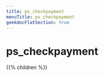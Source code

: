 ```yaml
---
title: ps_checkpayment
menuTitle: ps_checkpayment 
geekdocFlatSection: true
---
```

        
# ps_checkpayment

{{% children %}}